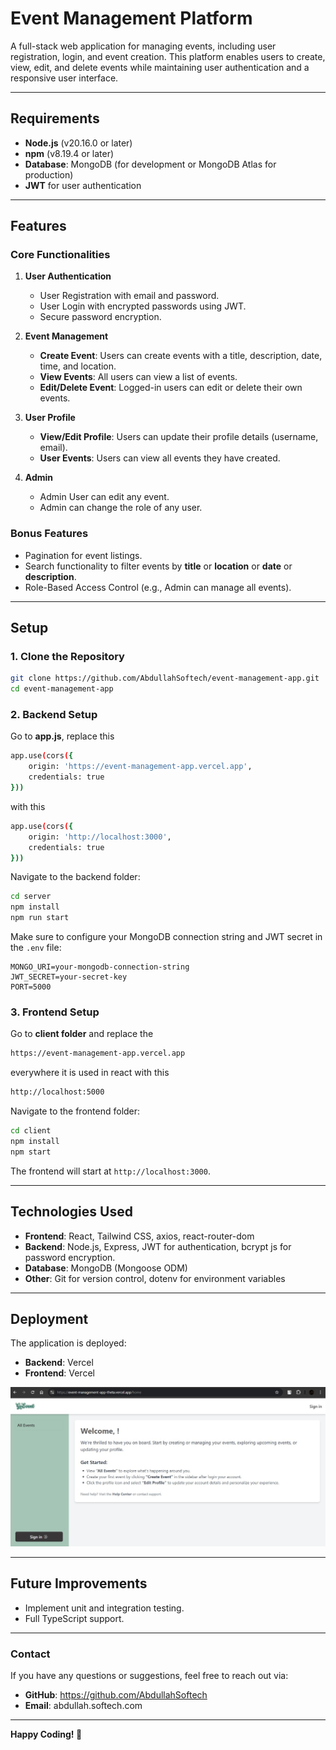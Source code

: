 
# Event Management Platform

A full-stack web application for managing events, including user registration, login, and event creation. This platform enables users to create, view, edit, and delete events while maintaining user authentication and a responsive user interface.

---

## **Requirements**
- **Node.js** (v20.16.0 or later)
- **npm** (v8.19.4 or later)
- **Database**: MongoDB (for development or MongoDB Atlas for production)
- **JWT** for user authentication

---

## **Features**

### **Core Functionalities**
1. **User Authentication**
   - User Registration with email and password.
   - User Login with encrypted passwords using JWT.
   - Secure password encryption.

2. **Event Management**
   - **Create Event**: Users can create events with a title, description, date, time, and location.
   - **View Events**: All users can view a list of events.
   - **Edit/Delete Event**: Logged-in users can edit or delete their own events.

3. **User Profile**
   - **View/Edit Profile**: Users can update their profile details (username, email).
   - **User Events**: Users can view all events they have created.

4. **Admin**
   - Admin User can edit any event.
   - Admin can change the role of any user.

### **Bonus Features**
- Pagination for event listings.
- Search functionality to filter events by **title** or **location** or **date** or **description**.
- Role-Based Access Control (e.g., Admin can manage all events).

---

## **Setup**

### 1. **Clone the Repository**
```bash
git clone https://github.com/AbdullahSoftech/event-management-app.git
cd event-management-app
```

### 2. **Backend Setup**
Go to **app.js**, replace this
```bash
app.use(cors({
    origin: 'https://event-management-app.vercel.app',
    credentials: true
}))
```
with this

```bash
app.use(cors({
    origin: 'http://localhost:3000',
    credentials: true
}))
```
Navigate to the backend folder:
```bash
cd server
npm install
npm run start
```
Make sure to configure your MongoDB connection string and JWT secret in the `.env` file:
```env
MONGO_URI=your-mongodb-connection-string
JWT_SECRET=your-secret-key
PORT=5000
```

### 3. **Frontend Setup**
Go to **client folder** and replace the
```bash
https://event-management-app.vercel.app
```
everywhere it is used in react with this
```bash
http://localhost:5000
```
Navigate to the frontend folder:
```bash
cd client
npm install
npm start
```
The frontend will start at `http://localhost:3000`.

---

## **Technologies Used**
- **Frontend**: React, Tailwind CSS, axios, react-router-dom
- **Backend**: Node.js, Express, JWT for authentication, bcrypt js for password encryption.
- **Database**: MongoDB (Mongoose ODM)
- **Other**: Git for version control, dotenv for environment variables

---

## **Deployment**
The application is deployed:
- **Backend**: Vercel
- **Frontend**: Vercel

![Application Screenshot](client/src/assets/my-app.jpg)

---

## **Future Improvements**
- Implement unit and integration testing.
- Full TypeScript support.

---

### **Contact**
If you have any questions or suggestions, feel free to reach out via:
- **GitHub**: https://github.com/AbdullahSoftech
- **Email**: abdullah.softech.com

---

**Happy Coding! 🚀**
